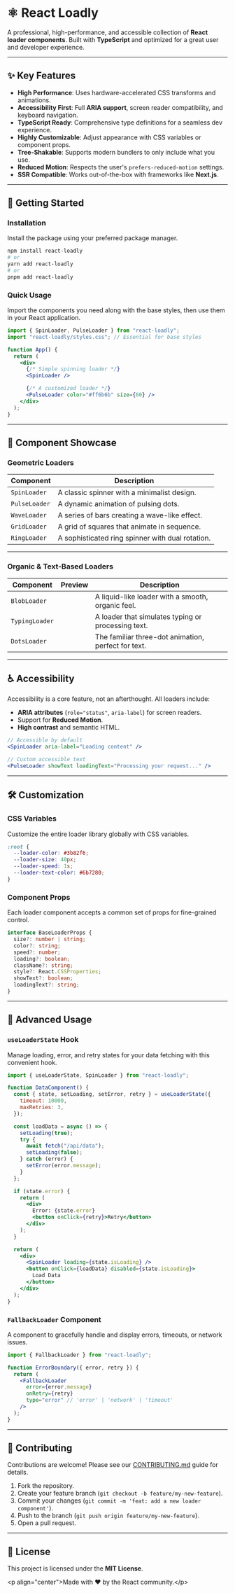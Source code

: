 # ⚛️ React Loadly

A professional, high-performance, and accessible collection of **React loader components**. Built with **TypeScript** and optimized for a great user and developer experience.

[](https://www.npmjs.com/package/react-loadly)
[](https://www.npmjs.com/package/react-loadly)
[](https://bundlephobia.com/result?p=react-loadly)
[](https://github.com/react-loaders/react-loaders/blob/main/LICENSE)

---

## ✨ Key Features

- **High Performance**: Uses hardware-accelerated CSS transforms and animations.
- **Accessibility First**: Full **ARIA support**, screen reader compatibility, and keyboard navigation.
- **TypeScript Ready**: Comprehensive type definitions for a seamless dev experience.
- **Highly Customizable**: Adjust appearance with CSS variables or component props.
- **Tree-Shakable**: Supports modern bundlers to only include what you use.
- **Reduced Motion**: Respects the user's `prefers-reduced-motion` settings.
- **SSR Compatible**: Works out-of-the-box with frameworks like **Next.js**.

---

## 🚀 Getting Started

### Installation

Install the package using your preferred package manager.

```bash
npm install react-loadly
# or
yarn add react-loadly
# or
pnpm add react-loadly
```

### Quick Usage

Import the components you need along with the base styles, then use them in your React application.

```jsx
import { SpinLoader, PulseLoader } from "react-loadly";
import "react-loadly/styles.css"; // Essential for base styles

function App() {
  return (
    <div>
      {/* Simple spinning loader */}
      <SpinLoader />

      {/* A customized loader */}
      <PulseLoader color="#ff6b6b" size={60} />
    </div>
  );
}
```

---

## 🎨 Component Showcase

### Geometric Loaders

| Component     | Description                                      |
| ------------- | ------------------------------------------------ |
| `SpinLoader`  | A classic spinner with a minimalist design.      |
| `PulseLoader` | A dynamic animation of pulsing dots.             |
| `WaveLoader`  | A series of bars creating a wave-like effect.    |
| `GridLoader`  | A grid of squares that animate in sequence.      |
| `RingLoader`  | A sophisticated ring spinner with dual rotation. |

---

### Organic & Text-Based Loaders

| Component      | Preview | Description                                         |
| -------------- | ------- | --------------------------------------------------- |
| `BlobLoader`   |         | A liquid-like loader with a smooth, organic feel.   |
| `TypingLoader` |         | A loader that simulates typing or processing text.  |
| `DotsLoader`   |         | The familiar three-dot animation, perfect for text. |

---

## ♿ Accessibility

Accessibility is a core feature, not an afterthought. All loaders include:

- **ARIA attributes** (`role="status"`, `aria-label`) for screen readers.
- Support for **Reduced Motion**.
- **High contrast** and semantic HTML.

<!-- end list -->

```jsx
// Accessible by default
<SpinLoader aria-label="Loading content" />

// Custom accessible text
<PulseLoader showText loadingText="Processing your request..." />
```

---

## 🛠️ Customization

### CSS Variables

Customize the entire loader library globally with CSS variables.

```css
:root {
  --loader-color: #3b82f6;
  --loader-size: 40px;
  --loader-speed: 1s;
  --loader-text-color: #6b7280;
}
```

### Component Props

Each loader component accepts a common set of props for fine-grained control.

```typescript
interface BaseLoaderProps {
  size?: number | string;
  color?: string;
  speed?: number;
  loading?: boolean;
  className?: string;
  style?: React.CSSProperties;
  showText?: boolean;
  loadingText?: string;
}
```

---

## 🧩 Advanced Usage

### `useLoaderState` Hook

Manage loading, error, and retry states for your data fetching with this convenient hook.

```jsx
import { useLoaderState, SpinLoader } from "react-loadly";

function DataComponent() {
  const { state, setLoading, setError, retry } = useLoaderState({
    timeout: 10000,
    maxRetries: 3,
  });

  const loadData = async () => {
    setLoading(true);
    try {
      await fetch("/api/data");
      setLoading(false);
    } catch (error) {
      setError(error.message);
    }
  };

  if (state.error) {
    return (
      <div>
        Error: {state.error}
        <button onClick={retry}>Retry</button>
      </div>
    );
  }

  return (
    <div>
      <SpinLoader loading={state.isLoading} />
      <button onClick={loadData} disabled={state.isLoading}>
        Load Data
      </button>
    </div>
  );
}
```

### `FallbackLoader` Component

A component to gracefully handle and display errors, timeouts, or network issues.

```jsx
import { FallbackLoader } from "react-loadly";

function ErrorBoundary({ error, retry }) {
  return (
    <FallbackLoader
      error={error.message}
      onRetry={retry}
      type="error" // 'error' | 'network' | 'timeout'
    />
  );
}
```

---

## 🤝 Contributing

Contributions are welcome\! Please see our [CONTRIBUTING.md](https://www.google.com/search?q=CONTRIBUTING.md) guide for details.

1.  Fork the repository.
2.  Create your feature branch (`git checkout -b feature/my-new-feature`).
3.  Commit your changes (`git commit -m 'feat: add a new loader component'`).
4.  Push to the branch (`git push origin feature/my-new-feature`).
5.  Open a pull request.

---

## 📄 License

This project is licensed under the **MIT License**.

\<p align="center"\>Made with ❤️ by the React community.\</p\>

